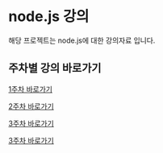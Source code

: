 # node.js 강의 

해당 프로젝트는 node.js에 대한 강의자료 입니다.

## 주차별 강의 바로가기

[1주차 바로가기](https://github.com/pjt3591oo/node_study/tree/master/1주차)

[2주차 바로가기](https://github.com/pjt3591oo/node_study/tree/master/2주차)

[3주차 바로가기](https://github.com/pjt3591oo/node_study/tree/master/3주차)

[3주차 바로가기](https://github.com/pjt3591oo/node_study/tree/master/4주차)